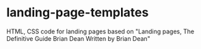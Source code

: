# landing-page-templates
HTML, CSS code for landing pages based on "Landing pages, The Definitive Guide Brian Dean Written by Brian Dean"
